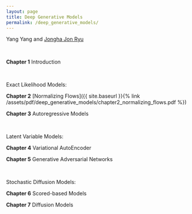 ```yaml
---
layout: page
title: Deep Generative Models
permalink: /deep_generative_models/
---
```


Yang Yang and [Jongha Jon Ryu](https://jongharyu.github.io/)
 
<br>

**Chapter 1** Introduction

<br>

Exact Likelihood Models:

**Chapter 2** [Normalizing Flows]({{ site.baseurl }}{% link /assets/pdf/deep_generative_models/chapter2_normalizing_flows.pdf %})

**Chapter 3** Autoregressive Models

<br>

Latent Variable Models:

**Chapter 4** Variational AutoEncoder

**Chapter 5** Generative Adversarial Networks

<br>

Stochastic Diffusion Models:

**Chapter 6** Scored-based Models

**Chapter 7** Diffusion Models